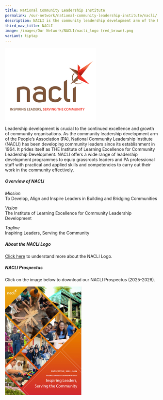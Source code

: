 ```yaml
---
title: National Community Leadership Institute
permalink: /our-network/national-community-leadership-institute/nacli/
description: NACLI is the community leadership development arm of the People's Association.
third_nav_title: NACLI
image: /images/Our Network/NACLI/nacli_logo (red_brown).png
variant: tiptap
---
```

<div class="isomer-image-wrapper">
<img style="width:300px" height="auto" width="100%" src="/images/Our%20Network/NACLI/nacli%20logo%20tagline%20(website)%20(200%20x%20250).png">
</div>
<p>Leadership development is crucial to the continued excellence and growth
of community organisations. As the community leadership development arm
of the People’s Association (PA), National Community Leadership Institute
(NACLI) has been developing community leaders since its establishment in
1964. It prides itself as THE Institute of Learning Excellence for Community
Leadership Development. NACLI offers a wide range of leadership development
programmes to equip grassroots leaders and PA professional staff with practical
and applied skills and competencies to carry out their work in the community
effectively.</p>
<h5>Overview of NACLI</h5>
<p><em>Mission</em>
<br>To Develop, Align and Inspire Leaders in Building and Bridging Communities</p>
<p><em>Vision</em>
<br>The Institute of Learning Excellence for Community Leadership Development</p>
<p><em>Tagline</em>
<br>Inspiring Leaders, Serving the Community</p>
<h5>About the NACLI Logo</h5>
<p><a href="/files/NACLI/01%20NACLI/About%20NACLI%20Logo.pdf" rel="noopener noreferrer nofollow" target="_blank">Click here</a> to
understand more about the NACLI Logo.</p>
<h5>NACLI Prospectus</h5>
<p>Click on the image below to download our NACLI Prospectus (2025-2026).</p>
<a class="isomer-image-wrapper" href="https://go.gov.sg/nacli-prospectus-2025-2026">
<img style="width: 50%;" height="auto" width="100%" alt="NACLI Prospectus (2025-2026)" src="/images/Our%20Network/NACLI/NACLI_Prospectus_Cover.png">
</a>
<p></p>